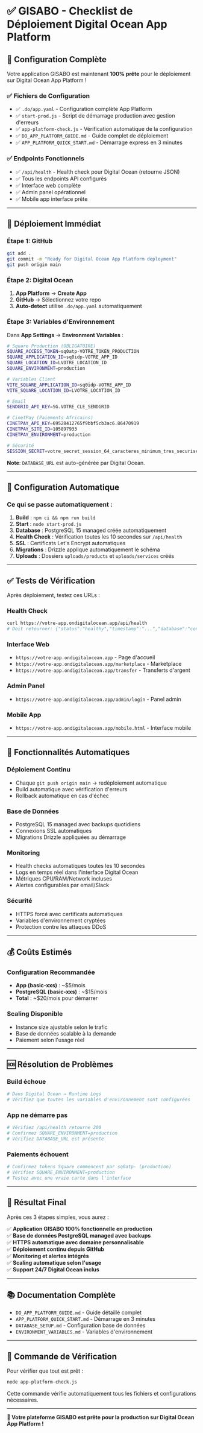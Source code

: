 # ✅ GISABO - Checklist de Déploiement Digital Ocean App Platform

## 🎯 Configuration Complète

Votre application GISABO est maintenant **100% prête** pour le déploiement sur Digital Ocean App Platform !

### ✅ Fichiers de Configuration

- ✅ `.do/app.yaml` - Configuration complète App Platform
- ✅ `start-prod.js` - Script de démarrage production avec gestion d'erreurs
- ✅ `app-platform-check.js` - Vérification automatique de la configuration
- ✅ `DO_APP_PLATFORM_GUIDE.md` - Guide complet de déploiement
- ✅ `APP_PLATFORM_QUICK_START.md` - Démarrage express en 3 minutes

### ✅ Endpoints Fonctionnels

- ✅ `/api/health` - Health check pour Digital Ocean (retourne JSON)
- ✅ Tous les endpoints API configurés
- ✅ Interface web complète
- ✅ Admin panel opérationnel
- ✅ Mobile app interface prête

---

## 🚀 Déploiement Immédiat

### Étape 1: GitHub
```bash
git add .
git commit -m "Ready for Digital Ocean App Platform deployment"
git push origin main
```

### Étape 2: Digital Ocean
1. **App Platform** → **Create App** 
2. **GitHub** → Sélectionnez votre repo
3. **Auto-detect** utilise `.do/app.yaml` automatiquement

### Étape 3: Variables d'Environnement
Dans **App Settings** → **Environment Variables** :

```bash
# Square Production (OBLIGATOIRE)
SQUARE_ACCESS_TOKEN=sq0atp-VOTRE_TOKEN_PRODUCTION
SQUARE_APPLICATION_ID=sq0idp-VOTRE_APP_ID
SQUARE_LOCATION_ID=LVOTRE_LOCATION_ID
SQUARE_ENVIRONMENT=production

# Variables Client  
VITE_SQUARE_APPLICATION_ID=sq0idp-VOTRE_APP_ID
VITE_SQUARE_LOCATION_ID=LVOTRE_LOCATION_ID

# Email
SENDGRID_API_KEY=SG.VOTRE_CLE_SENDGRID

# CinetPay (Paiements Africains)
CINETPAY_API_KEY=69528412765f9bbf5cb3ac6.86470919
CINETPAY_SITE_ID=105897933
CINETPAY_ENVIRONMENT=production

# Sécurité
SESSION_SECRET=votre_secret_session_64_caracteres_minimum_tres_securise
```

**Note**: `DATABASE_URL` est auto-générée par Digital Ocean.

---

## 🔧 Configuration Automatique

### Ce qui se passe automatiquement :

1. **Build** : `npm ci && npm run build`
2. **Start** : `node start-prod.js` 
3. **Database** : PostgreSQL 15 managed créée automatiquement
4. **Health Check** : Vérification toutes les 10 secondes sur `/api/health`
5. **SSL** : Certificats Let's Encrypt automatiques
6. **Migrations** : Drizzle applique automatiquement le schéma
7. **Uploads** : Dossiers `uploads/products` et `uploads/services` créés

---

## ✅ Tests de Vérification

Après déploiement, testez ces URLs :

### Health Check
```bash
curl https://votre-app.ondigitalocean.app/api/health
# Doit retourner: {"status":"healthy","timestamp":"...","database":"connected"}
```

### Interface Web
- `https://votre-app.ondigitalocean.app` - Page d'accueil
- `https://votre-app.ondigitalocean.app/marketplace` - Marketplace
- `https://votre-app.ondigitalocean.app/transfer` - Transferts d'argent

### Admin Panel
- `https://votre-app.ondigitalocean.app/admin/login` - Panel admin

### Mobile App
- `https://votre-app.ondigitalocean.app/mobile.html` - Interface mobile

---

## 🔄 Fonctionnalités Automatiques

### Déploiement Continu
- Chaque `git push origin main` → redéploiement automatique
- Build automatique avec vérification d'erreurs
- Rollback automatique en cas d'échec

### Base de Données
- PostgreSQL 15 managed avec backups quotidiens
- Connexions SSL automatiques
- Migrations Drizzle appliquées au démarrage

### Monitoring
- Health checks automatiques toutes les 10 secondes
- Logs en temps réel dans l'interface Digital Ocean
- Métriques CPU/RAM/Network incluses
- Alertes configurables par email/Slack

### Sécurité
- HTTPS forcé avec certificats automatiques
- Variables d'environnement cryptées
- Protection contre les attaques DDoS

---

## 💰 Coûts Estimés

### Configuration Recommandée
- **App (basic-xxs)** : ~$5/mois
- **PostgreSQL (basic-xxs)** : ~$15/mois  
- **Total** : ~$20/mois pour démarrer

### Scaling Disponible
- Instance size ajustable selon le trafic
- Base de données scalable à la demande
- Paiement selon l'usage réel

---

## 🆘 Résolution de Problèmes

### Build échoue
```bash
# Dans Digital Ocean → Runtime Logs
# Vérifiez que toutes les variables d'environnement sont configurées
```

### App ne démarre pas
```bash
# Vérifiez /api/health retourne 200
# Confirmez SQUARE_ENVIRONMENT=production
# Vérifiez DATABASE_URL est présente
```

### Paiements échouent
```bash
# Confirmez tokens Square commencent par sq0atp- (production)
# Vérifiez SQUARE_ENVIRONMENT=production
# Testez avec une vraie carte dans l'interface
```

---

## 🎉 Résultat Final

Après ces 3 étapes simples, vous aurez :

✅ **Application GISABO 100% fonctionnelle en production**  
✅ **Base de données PostgreSQL managed avec backups**  
✅ **HTTPS automatique avec domaine personnalisable**  
✅ **Déploiement continu depuis GitHub**  
✅ **Monitoring et alertes intégrés**  
✅ **Scaling automatique selon l'usage**  
✅ **Support 24/7 Digital Ocean inclus**  

---

## 📚 Documentation Complète

- `DO_APP_PLATFORM_GUIDE.md` - Guide détaillé complet
- `APP_PLATFORM_QUICK_START.md` - Démarrage en 3 minutes
- `DATABASE_SETUP.md` - Configuration base de données
- `ENVIRONMENT_VARIABLES.md` - Variables d'environnement

---

## 🔧 Commande de Vérification

Pour vérifier que tout est prêt :

```bash
node app-platform-check.js
```

Cette commande vérifie automatiquement tous les fichiers et configurations nécessaires.

---

**🚀 Votre plateforme GISABO est prête pour la production sur Digital Ocean App Platform !**